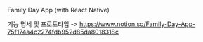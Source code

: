 Family Day App (with React Native)

기능 명세 및 프로토타입 
 -> https://www.notion.so/Family-Day-App-75f174a4c2274fdb952d85da8018318c